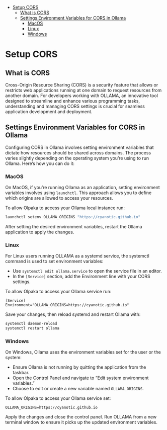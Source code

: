 <!-- TOC -->
* [Setup CORS](#setup-cors)
  * [What is CORS](#what-is-cors)
  * [Settings Environment Variables for CORS in Ollama](#settings-environment-variables-for-cors-in-ollama)
    * [MacOS](#macos)
    * [Linux](#linux)
    * [Windows](#windows)
<!-- TOC -->

# Setup CORS

## What is CORS
Cross-Origin Resource Sharing (CORS) is a security feature that allows or restricts web applications 
running at one domain to request resources from another domain. For developers working with OLLAMA, 
an innovative tool designed to streamline and enhance various programming tasks, understanding and 
managing CORS settings is crucial for seamless application development and deployment.

## Settings Environment Variables for CORS in Ollama
Configuring CORS in Ollama involves setting environment variables that dictate how resources should 
be shared across domains. The process varies slightly depending on the operating system you’re using 
to run Ollama. Here’s how you can do it:

### MacOS
On MacOS, if you’re running Ollama as an application, setting environment variables involves using 
`launchctl`. This approach allows you to define which origins are allowed to access your resources. 

To allow Olpaka to access your Ollama local instance run:
```bash
launchctl setenv OLLAMA_ORIGINS "https://cyanotic.github.io"
```

After setting the desired environment variables, restart the Ollama application to apply the 
changes.

### Linux

For Linux users running OLLAMA as a systemd service, the systemctl command is used to set environment variables:
- Use `systemctl edit ollama.service` to open the service file in an editor.
- In the `[Service]` section, add the Environment line with your CORS settings. 

To allow Olpaka to access your Ollama service run:
```
[Service]
Environment="OLLAMA_ORIGINS=https://cyanotic.github.io"
```

Save your changes, then reload systemd and restart Ollama with:

```bash
systemctl daemon-reload
systemctl restart ollama
```

### Windows
On Windows, Ollama uses the environment variables set for the user or the system:

- Ensure Ollama is not running by quitting the application from the taskbar.
- Open the Control Panel and navigate to “Edit system environment variables.”
- Choose to edit or create a new variable named `OLLAMA_ORIGINS`. 

To allow Olpaka to access your Ollama service set:

```
OLLAMA_ORIGINS=https://cyanotic.github.io
```

Apply the changes and close the control panel. Run OLLAMA from a new terminal window to ensure it 
picks up the updated environment variables.